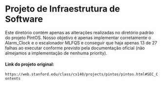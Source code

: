 # Projeto de Infraestrutura de Software

Este diretório contém apenas as alterações realizadas no diretório padrão do projeto PintOS. Nosso objetivo é apenas implementar corretamente o Alarm_Clock e o escalonador MLFQS e conseguir que haja apenas 13 de 27 falhas ao executar conforme previsto pela documentação oficial (não almejamos a implementação de nenhuma priority).

#### Link do projeto original:
`https://web.stanford.edu/class/cs140/projects/pintos/pintos.html#SEC_Contents`